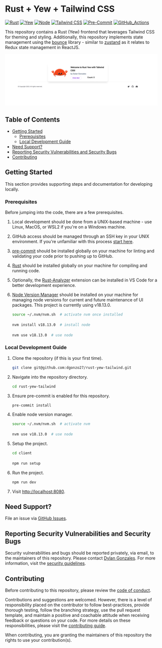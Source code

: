 # Rust + Yew + Tailwind CSS

[![Rust](https://img.shields.io/badge/Rust-v1.67.1-blue?logo=rust&logoColor=000000)](https://www.rust-lang.org) [![Yew](https://img.shields.io/badge/Yew-v0.20-blue?logo=yubico&logoColor=84BD00)](https://yew.rs) [![Node](https://img.shields.io/badge/Node-v18.13.0-blue?logo=node.js&logoColor=339933)](https://nodejs.org/en/) [![Tailwind CSS](https://img.shields.io/badge/Tailwind_CSS-v3.2.7-blue?logo=tailwindcss&logoColor=06B6D4)](https://tailwindcss.com) [![Pre-Commit](https://img.shields.io/badge/Hooks-Pre--Commit-blue?logo=pre-commit&logoColor=FAB040)](https://pre-commit.com) [![GitHub_Actions](https://img.shields.io/badge/CI/CD-GitHub_Actions-blue?logo=githubactions&logoColor=2088FF)](https://docs.github.com/en/actions)

This repository contains a Rust (Yew) frontend that leverages Tailwind CSS for theming and styling.  Additionally, this repository implements state management using the [bounce](https://bounce-rs.org) library - similar to [zustand](https://github.com/pmndrs/zustand) as it relates to Redux state management in ReactJS.

![Application Preview](./.github/assets/rust-yew-tailwind-preview.png)

## Table of Contents

- [Getting Started](#getting-started)
  - [Prerequisites](#prerequisites)
  - [Local Development Guide](#local-development-guide)
- [Need Support?](#need-support)
- [Reporting Security Vulnerabilities and Security Bugs](#reporting-security-vulnerabilities-and-security-bugs)
- [Contributing](#contributing)

## Getting Started

This section provides supporting steps and documentation for developing locally.

### Prerequisites

Before jumping into the code, there are a few prerequisites.

1. Local development should be done from a UNIX-based machine - use Linux, MacOS, or WSL2 if you're on a Windows machine.

2. GitHub access should be managed through an SSH key in your UNIX environment. If you're unfamiliar with this process [start here](https://docs.github.com/en/authentication/connecting-to-github-with-ssh).

3. [pre-commit](https://pre-commit.com/) should be installed globally on your machine for linting and validating your code prior to pushing up to GitHub.

4. [Rust](https://www.rust-lang.org/tools/install) should be installed globally on your machine for compiling and running code.

5. Optionally, the [Rust-Analyzer](https://marketplace.visualstudio.com/items?itemName=rust-lang.rust-analyzer) extension can be installed in VS Code for a better development experience.

6. [Node Version Manager](https://github.com/nvm-sh/nvm) should be installed on your machine for managing node versions for current and future maintenance of UI packages. This project is currently using v18.13.0.

    ```sh
   source ~/.nvm/nvm.sh  # activate nvm once installed

   nvm install v18.13.0  # install node

   nvm use v18.13.0  # use node
   ```

### Local Development Guide

1. Clone the repository (if this is your first time).

   ```sh
   git clone git@github.com:dgonzo27/rust-yew-tailwind.git
   ```

2. Navigate into the repository directory.

   ```sh
   cd rust-yew-tailwind
   ```

3. Ensure pre-commit is enabled for this repository.

   ```sh
   pre-commit install
   ```

4. Enable node version manager.

   ```sh
   source ~/.nvm/nvm.sh  # activate nvm

   nvm use v18.13.0  # use node
   ```

5. Setup the project.

    ```sh
    cd client
    
    npm run setup
    ```

6. Run the project.

    ```sh
    npm run dev
    ```

7. Visit [http://localhost:8080](http://localhost:8080).

## Need Support?

File an issue via [GitHub Issues](https://github.com/dgonzo27/rust-yew-tailwind/issues).

## Reporting Security Vulnerabilities and Security Bugs

Security vulnerabilities and bugs should be reported privately, via email, to the maintainers of this repository. Please contact [Dylan Gonzales](mailto:dylangonzales247@gmail.com). For more information, visit the [security guidelines](./SECURITY.md).

## Contributing

Before contributing to this repository, please review the [code of conduct](./CODE_OF_CONDUCT.md).

Contributions and suggestions are welcomed. However, there is a level of responsibility placed on the contributor to follow best-practices, provide thorough testing, follow the branching strategy, use the pull request template, and maintain a positive and coachable attitude when receiving feedback or questions on your code. For more details on these responsibilities, please visit the [contributing guide](./CONTRIBUTING.md).

When contributing, you are granting the maintainers of this repository the rights to use your contribution(s).
